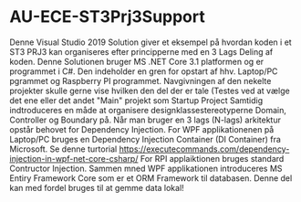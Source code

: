 # AU-ECE-ST3Prj3Support
Denne Visual Studio 2019 Solution giver et eksempel på hvordan koden i et ST3 PRJ3 kan organiseres efter principperne med en 3 Lags Deling af koden.
Denne Solutionen bruger MS .NET Core 3.1 platformen og er programmet i C#. Den indeholder en gren for opstart af hhv. Laptop/PC pgrammet og Raspberry PI programmet. 
Navgivningen af den nekelte projekter skulle gerne vise hvilken den del der er tale (Testes ved at vælge det ene eller det andet "Main" projekt som Startup Project 
Samtidig indtroduceres en måde at organisere designklassestereotyperne Domain, Controller og Boundary på.
Når man bruger en 3 lags (N-lags) arkitektur opstår behovet for Dependency Injection.
For WPF applikationenen på Laptop/PC bruges en Dependency Injection Container (DI Container) fra Microsoft. Se denne turtorial https://executecommands.com/dependency-injection-in-wpf-net-core-csharp/ 
For RPI applaiktionen bruges standard Contructor Injection.
Sammen mned WPF applikationen introduceres MS Entiry Framework Core som er et ORM Framework til databasen. Denne del kan med fordel bruges til at gemme data lokal!
